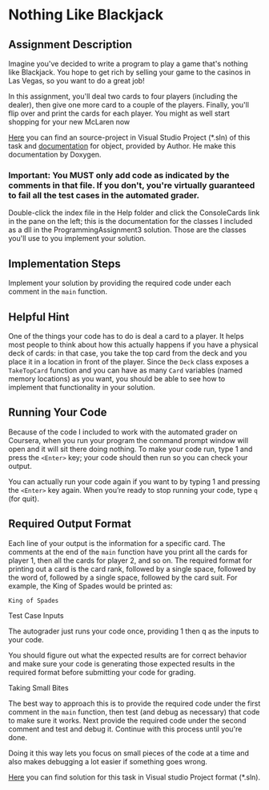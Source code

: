 # Nothing Like Blackjack

## Assignment Description

Imagine you've decided to write a program to play a game that's nothing like Blackjack. You hope to get rich by selling your game to the casinos in Las Vegas, so you want to do a great job!

In this assignment, you'll deal two cards to four players (including the dealer), then give one more card to a couple of the players. Finally, you'll flip over and print the cards for each player. You might as well start shopping for your new McLaren now


[Here](/Course_1_Introduction/Module_3/2_Look_at_the_Card/Source/Exercise9/Exercise9.sln) you can find an source-project in Visual Studio Project (*.sln) of this task and [documentation](/Course_1_Introduction/Module_3/2_Look_at_the_Card/Solution/Help/index.html) for object, provided by Author. He make this documentation by Doxygen.


### Important: You MUST only add code as indicated by the comments in that file. If you don't, you're virtually guaranteed to fail all the test cases in the automated grader.

Double-click the index file in the Help folder and click the ConsoleCards link in the pane on the left; this is the documentation for the classes I included as a dll in the ProgrammingAssignment3 solution. Those are the classes you'll use to you implement your solution.

## Implementation Steps

Implement your solution by providing the required code under each comment in the `main` function.

## Helpful Hint

One of the things your code has to do is deal a card to a player. It helps most people to think about how this actually happens if you have a physical deck of cards: in that case, you take the top card from the deck and you place it in a location in front of the player. Since the `Deck` class exposes a `TakeTopCard` function and you can have as many `Card` variables (named memory locations) as you want, you should be able to see how to implement that functionality in your solution.

## Running Your Code

Because of the code I included to work with the automated grader on Coursera, when you run your program the command prompt window will open and it will sit there doing nothing. To make your code run, type 1 and press the `<Enter>` key; your code should then run so you can check your output.

You can actually run your code again if you want to by typing 1 and pressing the `<Enter>` key again. When you’re ready to stop running your code, type `q` (for quit).

## Required Output Format

Each line of your output is the information for a specific card. The comments at the end of the `main` function have you print all the cards for player 1, then all the cards for player 2, and so on. The required format for printing out a card is the card rank, followed
by a single space, followed by the word of, followed by a single space, followed by the card suit. For example, the King of Spades would be printed as:

```
King of Spades
```

Test Case Inputs

The autograder just runs your code once, providing 1 then q as the inputs to your code.

You should figure out what the expected results are for correct behavior and make sure your code is generating those expected results in the required format before submitting your code for grading.

Taking Small Bites

The best way to approach this is to provide the required code under the first comment in the `main` function, then test (and debug as necessary) that code to make sure it works. Next provide the required code under the second comment and test and debug it. Continue with this process until you're done.

Doing it this way lets you focus on small pieces of the code at a time and also makes debugging a lot easier if something goes wrong.



[Here](/Course_1_Introduction/Module_3/2_Look_at_the_Card/Solution/Exercise9/Exercise9.sln) you can find solution for this task in Visual studio Project format (*.sln).